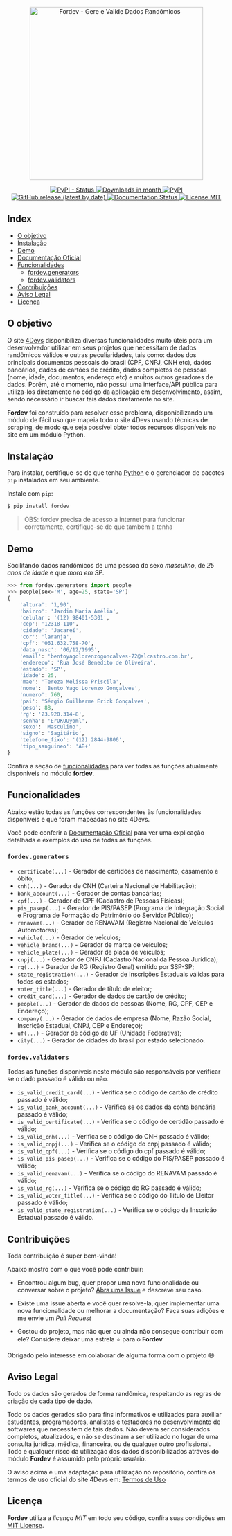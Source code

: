<p align="center">
    <img src="https://raw.githubusercontent.com/matheusfelipeog/fordev/master/.github/assets/images/fordev.png" alt="Fordev - Gere e Valide Dados Randômicos" width="400px" />
</p>

<p align="center">
    <a href="https://pypi.org/project/fordev/">
        <img alt="PyPI - Status" src="https://img.shields.io/pypi/status/fordev?color=black" />
    </a>
    <a href="https://pypi.org/project/fordev/">
        <img alt="Downloads in month" src="https://img.shields.io/pypi/dm/fordev?color=black" />
    </a>
    <a href="https://pypi.org/project/fordev/">
        <img alt="PyPI" src="https://img.shields.io/pypi/v/fordev?color=black" />
    </a>
    <a href="https://github.com/matheusfelipeog/fordev/releases">
        <img alt="GitHub release (latest by date)" src="https://img.shields.io/github/v/release/matheusfelipeog/fordev?color=black" />
    </a>
    <a href="https://fordev.readthedocs.io/pt_BR/latest/?badge=latest">
        <img alt="Documentation Status" src="https://readthedocs.org/projects/fordev/badge/?version=latest&color=black" />
    </a>
    <a href="https://github.com/matheusfelipeog/fordev/blob/master/LICENSE">
        <img src="https://img.shields.io/github/license/matheusfelipeog/fordev?color=black" alt="License MIT" />
    </a>
</p>


## Index

- [O objetivo](#o-objetivo)
- [Instalação](#instalação)
- [Demo](#demo)
- [Documentação Oficial](https://fordev.readthedocs.io/)
- [Funcionalidades](#funcionalidades)
   - [fordev.generators](#fordevgenerators)
   - [fordev.validators](#fordevvalidators)
- [Contribuições](#contribuições)
- [Aviso Legal](#aviso-legal)
- [Licença](#licença)


## O objetivo

O site [4Devs](https://4devs.com.br) disponibiliza diversas funcionalidades muito úteis para um desenvolvedor utilizar em seus projetos que necessitam de dados randômicos válidos e outras peculiaridades, tais como: dados dos principais documentos pessoais do brasil (CPF, CNPJ, CNH etc), dados bancários, dados de cartões de crédito, dados completos de pessoas (nome, idade, documentos, endereço etc) e muitos outros geradores de dados. Porém, até o momento, não possui uma interface/API pública para utiliza-los diretamente no código da aplicação em desenvolvimento, assim, sendo necessário ir buscar tais dados diretamente no site.

**Fordev** foi construído para resolver esse problema, disponibilizando um módulo de fácil uso que mapeia todo o site 4Devs usando técnicas de scraping, de modo que seja possível obter todos recursos disponíveis no site em um módulo Python.


## Instalação

Para instalar, certifique-se de que tenha [Python](https://www.python.org/) e o gerenciador de pacotes `pip` instalados em seu ambiente.

Instale com `pip`:

```bash
$ pip install fordev
```

> OBS: fordev precisa de acesso a internet para funcionar corretamente, certifique-se de que também a tenha


## Demo

Socilitando dados randômicos de uma pessoa do sexo *masculino*, de *25 anos de idade* e que *mora em SP*.

```python
>>> from fordev.generators import people
>>> people(sex='M', age=25, state='SP')
{
    'altura': '1,90',
    'bairro': 'Jardim Maria Amélia',
    'celular': '(12) 98401-5301',
    'cep': '12318-110',
    'cidade': 'Jacareí',
    'cor': 'laranja',
    'cpf': '061.632.758-70',
    'data_nasc': '06/12/1995',
    'email': 'bentoyagolorenzogoncalves-72@alcastro.com.br',
    'endereco': 'Rua José Benedito de Oliveira',
    'estado': 'SP',
    'idade': 25,
    'mae': 'Tereza Melissa Priscila',
    'nome': 'Bento Yago Lorenzo Gonçalves',
    'numero': 760,
    'pai': 'Sérgio Guilherme Erick Gonçalves',
    'peso': 88,
    'rg': '23.920.314-8',
    'senha': 'ErOKUUyoml',
    'sexo': 'Masculino',
    'signo': 'Sagitário',
    'telefone_fixo': '(12) 2844-9806',
    'tipo_sanguineo': 'AB+'
}
```

Confira a seção de [funcionalidades](#funcionalidades) para ver todas as funções atualmente disponíveis no módulo **fordev**.


## Funcionalidades

Abaixo estão todas as funções correspondentes às funcionalidades disponíveis e que foram mapeadas no site 4Devs.

Você pode conferir a [Documentação Oficial](https://fordev.readthedocs.io/) para ver uma explicação detalhada e exemplos do uso de todas as funções.

### `fordev.generators`

- `certificate(...)` - Gerador de certidões de nascimento, casamento e óbito;
- `cnh(...)` -  Gerador de CNH (Carteira Nacional de Habilitação);
- `bank_account(...)` - Gerador de contas bancárias;
- `cpf(...)` - Gerador de CPF (Cadastro de Pessoas Físicas);
- `pis_pasep(...)` - Gerador de PIS/PASEP (Programa de Integração Social e Programa de Formação do Patrimônio do Servidor Público);
- `renavam(...)` - Gerador de RENAVAM (Registro Nacional de Veículos Automotores);
- `vehicle(...)` - Gerador de veículos;
- `vehicle_brand(...)` - Gerador de marca de veículos;
- `vehicle_plate(...)` - Gerador de placa de veículos;
- `cnpj(...)` - Gerador de CNPJ (Cadastro Nacional da Pessoa Jurídica);
- `rg(...)` - Gerador de RG (Registro Geral) emitido por SSP-SP;
- `state_registration(...)` - Gerador de Inscrições Estaduais válidas para todos os estados;
- `voter_title(...)` - Gerador de título de eleitor;
- `credit_card(...)` - Gerador de dados de cartão de crédito;
- `people(...)` - Gerador de dados de pessoas (Nome, RG, CPF, CEP e Endereço);
- `company(...)` - Gerador de dados de empresa (Nome, Razão Social, Inscrição Estadual, CNPJ, CEP e Endereço);
- `uf(...)` - Gerador de código de UF (Unidade Federativa);
- `city(...)` - Gerador de cidades do brasil por estado selecionado.

### `fordev.validators`

Todas as funções disponíveis neste módulo são responsáveis por verificar se o dado passado é válido ou não.

- `is_valid_credit_card(...)` - Verifica se o código de cartão de crédito passado é válido;
- `is_valid_bank_account(...)` - Verifica se os dados da conta bancária passado é válido;
- `is_valid_certificate(...)` - Verifica se o código de certidão passado é válido;
- `is_valid_cnh(...)` - Verifica se o código do CNH passado é válido;
- `is_valid_cnpj(...)` - Verifica se o código do cnpj passado é válido;
- `is_valid_cpf(...)` - Verifica se o código do cpf passado é válido;
- `is_valid_pis_pasep(...)` - Verifica se o código do PIS/PASEP passado é válido;
- `is_valid_renavam(...)` - Verifica se o código do RENAVAM passado é válido;
- `is_valid_rg(...)` - Verifica se o código do RG passado é válido;
- `is_valid_voter_title(...)` - Verifica se o código do Título de Eleitor passado é válido;
- `is_valid_state_registration(...)` - Verifica se o código da Inscrição Estadual passado é válido.


## Contribuições

Toda contribuição é super bem-vinda!

Abaixo mostro com o que você pode contribuir:

- Encontrou algum bug, quer propor uma nova funcionalidade ou conversar sobre o projeto? [Abra uma Issue](https://github.com/matheusfelipeog/fordev/issues) e descreve seu caso.

- Existe uma issue aberta e você quer resolve-la, quer implementar uma nova funcionalidade ou melhorar a documentação? Faça suas adições e me envie um *Pull Request*

- Gostou do projeto, mas não quer ou ainda não consegue contribuir com ele? Considere deixar uma estrela ⭐ para o **Fordev**

Obrigado pelo interesse em colaborar de alguma forma com o projeto 😄


## Aviso Legal

Todo os dados são gerados de forma randômica, respeitando as regras de criação de cada tipo de dado. 

Todo os dados gerados são para fins informativos e utilizados para auxiliar estudantes, programadores, analistas e testadores no desenvolvimento de softwares que necessitem de tais dados. Não devem ser considerados completos, atualizados, e não se destinam a ser utilizado no lugar de uma consulta jurídica, médica, financeira, ou de qualquer outro profissional. Todo e qualquer risco da utilização dos dados disponibilizados atráves do módulo **Fordev** é assumido pelo próprio usuário.

O aviso acima é uma adaptação para utilização no repositório, confira os termos de uso oficial do site 4Devs em: [Termos de Uso](https://www.4devs.com.br/termos_de_uso)


## Licença

**Fordev** utiliza a *licença MIT* em todo seu código, confira suas condições em [MIT License](https://github.com/matheusfelipeog/fordev/blob/master/LICENSE).
